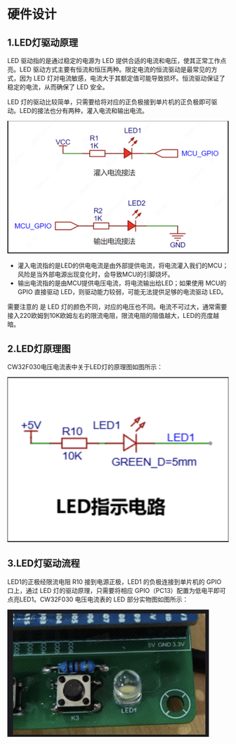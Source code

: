 # 硬件设计

## 1.LED灯驱动原理

LED 驱动指的是通过稳定的电源为 LED 提供合适的电流和电压，使其正常工作点亮。LED 驱动方式主要有恒流和恒压两种。限定电流的恒流驱动是最常见的方式，因为 LED 灯对电流敏感，电流大于其额定值可能导致损坏。恒流驱动保证了稳定的电流，从而确保了 LED 安全。

LED 灯的驱动比较简单，只需要给将对应的正负极接到单片机的正负极即可驱动。LED的接法也分有两种，灌入电流和输出电流。

![屏幕截图 2024-11-22 172238.png](https://raw.githubusercontent.com/hazy1k/My-drawing-bed/main/2024/11/22-17-22-47-屏幕截图%202024-11-22%20172238.png)

- 灌入电流指的是LED的供电电流是由外部提供电流，将电流灌入我们的MCU；风险是当外部电源出现变化时，会导致MCU的引脚烧坏。
- 输出电流指的是由MCU提供电压电流，将电流输出给LED；如果使用 MCU的GPIO 直接驱动 LED，则驱动能力较弱，可能无法提供足够的电流驱动 LED。

需要注意的 是 LED 灯的颜色不同，对应的电压也不同。电流不可过大，通常需要接入220欧姆到10K欧姆左右的限流电阻，限流电阻的阻值越大，LED的亮度越暗。

## 2.LED灯原理图

CW32F030电压电流表中关于LED灯的原理图如图所示：

<img src="https://raw.githubusercontent.com/hazy1k/My-drawing-bed/main/2024/11/22-17-24-01-屏幕截图%202024-11-22%20172359.png" title="" alt="屏幕截图 2024-11-22 172359.png" width="549">

## 3.LED灯驱动流程

LED1的正极经限流电阻 R10 接到电源正极，LED1 的负极连接到单片机的 GPIO 口上，通过 LED 灯的驱动原理，只需要将相应 GPIO（PC13）配置为低电平即可点亮LED1。CW32F030 电压电流表的 LED 部分实物图如图所示：

![屏幕截图 2024-11-22 172455.png](https://raw.githubusercontent.com/hazy1k/My-drawing-bed/main/2024/11/22-17-24-58-屏幕截图%202024-11-22%20172455.png)


